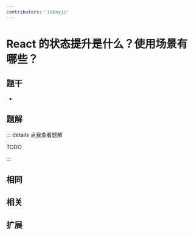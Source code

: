 ```yaml
---
contributors: 'isboyjc'
---
```


# React 的状态提升是什么？使用场景有哪些？


## 题干

- 



## 题解

::: details 点我查看题解

  TODO

:::



## 相同


## 相关


## 扩展

